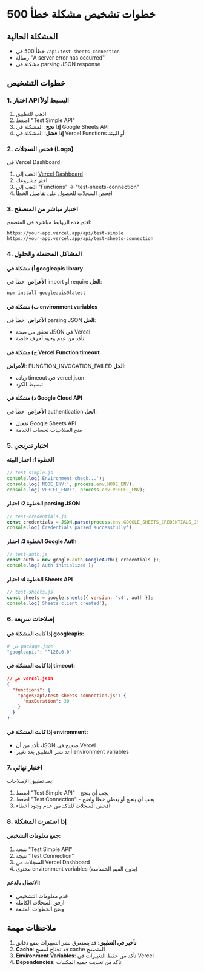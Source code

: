 # خطوات تشخيص مشكلة خطأ 500

## المشكلة الحالية
- خطأ 500 في `/api/test-sheets-connection`
- رسالة "A server error has occurred" 
- مشكلة في parsing JSON response

## خطوات التشخيص

### 1. اختبار API البسيط أولاً
1. اذهب للتطبيق
2. اضغط "Test Simple API"
3. **إذا نجح**: المشكلة في Google Sheets API
4. **إذا فشل**: المشكلة في Vercel Functions أو البيئة

### 2. فحص السجلات (Logs)
في Vercel Dashboard:
1. اذهب إلى [Vercel Dashboard](https://vercel.com/dashboard)
2. اختر مشروعك
3. اذهب إلى "Functions" → "test-sheets-connection"
4. افحص السجلات للحصول على تفاصيل الخطأ

### 3. اختبار مباشر من المتصفح
افتح هذه الروابط مباشرة في المتصفح:

```
https://your-app.vercel.app/api/test-simple
https://your-app.vercel.app/api/test-sheets-connection
```

### 4. المشاكل المحتملة والحلول

#### أ) مشكلة في googleapis library
**الأعراض**: خطأ في import أو require
**الحل**: 
```bash
npm install googleapis@latest
```

#### ب) مشكلة في environment variables
**الأعراض**: خطأ في parsing JSON
**الحل**: 
- تحقق من صحة JSON في Vercel
- تأكد من عدم وجود أحرف خاصة

#### ج) مشكلة في Vercel Function timeout
**الأعراض**: FUNCTION_INVOCATION_FAILED
**الحل**: 
- زيادة timeout في vercel.json
- تبسيط الكود

#### د) مشكلة في Google Cloud API
**الأعراض**: خطأ في authentication
**الحل**: 
- تفعيل Google Sheets API
- منح الصلاحيات لحساب الخدمة

### 5. اختبار تدريجي

#### الخطوة 1: اختبار البيئة
```javascript
// test-simple.js
console.log('Environment check...');
console.log('NODE_ENV:', process.env.NODE_ENV);
console.log('VERCEL_ENV:', process.env.VERCEL_ENV);
```

#### الخطوة 2: اختبار parsing JSON
```javascript
// test-credentials.js
const credentials = JSON.parse(process.env.GOOGLE_SHEETS_CREDENTIALS_JSON);
console.log('Credentials parsed successfully');
```

#### الخطوة 3: اختبار Google Auth
```javascript
// test-auth.js
const auth = new google.auth.GoogleAuth({ credentials });
console.log('Auth initialized');
```

#### الخطوة 4: اختبار Sheets API
```javascript
// test-sheets.js
const sheets = google.sheets({ version: 'v4', auth });
console.log('Sheets client created');
```

### 6. إصلاحات سريعة

#### إذا كانت المشكلة في googleapis:
```bash
# في package.json
"googleapis": "^128.0.0"
```

#### إذا كانت المشكلة في timeout:
```json
// في vercel.json
{
  "functions": {
    "pages/api/test-sheets-connection.js": {
      "maxDuration": 30
    }
  }
}
```

#### إذا كانت المشكلة في environment:
- تأكد من أن JSON صحيح في Vercel
- أعد نشر التطبيق بعد تغيير environment variables

### 7. اختبار نهائي

بعد تطبيق الإصلاحات:
1. اضغط "Test Simple API" - يجب أن ينجح
2. اضغط "Test Connection" - يجب أن ينجح أو يعطي خطأ واضح
3. افحص السجلات للتأكد من عدم وجود أخطاء

### 8. إذا استمرت المشكلة

#### جمع معلومات التشخيص:
1. نتيجة "Test Simple API"
2. نتيجة "Test Connection" 
3. السجلات من Vercel Dashboard
4. محتوى environment variables (بدون القيم الحساسة)

#### الاتصال بالدعم:
- قدم معلومات التشخيص
- ارفق السجلات الكاملة
- وضح الخطوات المتبعة

## ملاحظات مهمة

1. **تأخير في التطبيق**: قد يستغرق نشر التغييرات بضع دقائق
2. **Cache**: قد تحتاج لمسح cache المتصفح
3. **Environment Variables**: تأكد من حفظ التغييرات في Vercel
4. **Dependencies**: تأكد من تحديث جميع المكتبات 